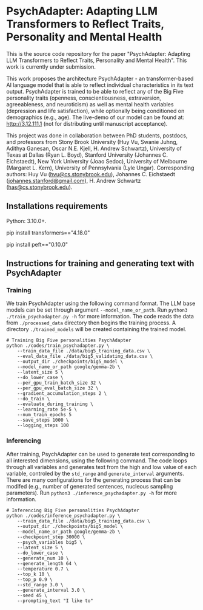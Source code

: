 # PsychAdapter: Adapting LLM Transformers to Reflect Traits, Personality and Mental Health
This is the source code repository for the paper "PsychAdapter: Adapting LLM Transformers to Reflect Traits, Personality and Mental Health". This work is currently under submission.

This work proposes the architecture PsychAdapter - an transformer-based AI language model that is able to reflect individual characteristics in its text output. PsychAdapter is trained to be able to reflect any of the Big Five personality traits (openness, conscientiousness, extraversion, agreeableness, and neuroticism) as well as mental health variables (depression and life satisfaction), while optionally being conditioned on demographics (e.g., age). The live-demo of our model can be found at: http://3.12.111.1 (not for distributing until manuscript acceptance). 

This project was done in collaboration between PhD students, postdocs, and professors from Stony Brook University (Huy Vu, Swanie Juhng, Adithya Ganesan, Oscar N.E. Kjell, H. Andrew Schwartz), University of Texas at Dallas (Ryan L. Boyd), Stanford University (Johannes C. Eichstaedt), New York University (Joao Sedoc), University of Melbourne (Margaret L. Kern), University of Pennsylvania (Lyle Ungar). Corresponding authors: Huy Vu (hvu@cs.stonybrook.edu), Johannes C. Eichstaedt (johannes.stanford@gmail.com), H. Andrew Schwartz (has@cs.stonybrook.edu).

## Installations requirements
Python: 3.10.0+.

pip install transformers=="4.18.0"

pip install peft=="0.10.0"

## Instructions for training and generating text with PsychAdapter

### Training
We train PsychAdapter using the following command format. The LLM base models can be set through argument `--model_name_or_path`. Run `python3 ./train_psychadapter.py -h` for more information. The code reads the data from `./processed_data` directory then begins the training process. A directory `./trained_models` will be created containing the trained model.
```
# Training Big Five personalities PsychAdapter
python ./codes/train_psychadapter.py \
	--train_data_file ./data/big5_training_data.csv \
	--eval_data_file ./data/big5_validating_data.csv \
	--output_dir ./checkpoints/big5_model \
	--model_name_or_path google/gemma-2b \
	--latent_size 5 \
	--do_lower_case \
	--per_gpu_train_batch_size 32 \
	--per_gpu_eval_batch_size 32 \
	--gradient_accumulation_steps 2 \
	--do_train \
	--evaluate_during_training \
	--learning_rate 5e-5 \
	--num_train_epochs 5
	--save_steps 1000 \
	--logging_steps 100
```

### Inferencing
After training, PsychAdapter can be used to generate text corresponding to all interested dimensions, using the following command. The code loops through all variables and generates text from the high and low value of each variable, controled by the `std_range` and `generate_interval` arguments. There are many configurations for the generating process that can be modifed (e.g., number of generated sentences, nucleous sampling parameters). Run `python3 ./inference_psychadapter.py -h` for more information.
```
# Inferencing Big Five personalities PsychAdapter
python ./codes/inference_psychadapter.py \
	--train_data_file ./data/big5_training_data.csv \
	--output_dir ./checkpoints/big5_model \
	--model_name_or_path google/gemma-2b \
	--checkpoint_step 30000 \
	--psych_variables big5 \
	--latent_size 5 \
	--do_lower_case \
	--generate_num 10 \
	--generate_length 64 \
	--temperature 0.7 \
	--top_k 10 \
	--top_p 0.9 \
	--std_range 3.0 \
	--generate_interval 3.0 \
	--seed 45 \
	--prompting_text "I like to"
```
